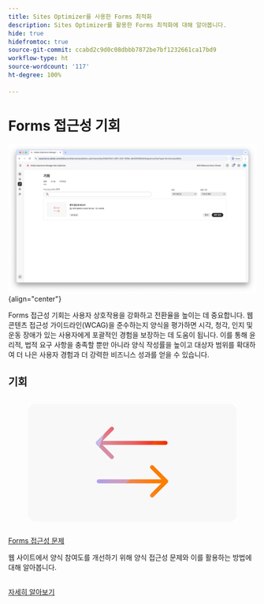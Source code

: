 ```yaml
---
title: Sites Optimizer를 사용한 Forms 최적화
description: Sites Optimizer를 활용한 Forms 최적화에 대해 알아봅니다.
hide: true
hidefromtoc: true
source-git-commit: ccabd2c9d0c08dbbb7872be7bf1232661ca17bd9
workflow-type: ht
source-wordcount: '117'
ht-degree: 100%

---
```



# Forms 접근성 기회

![Forms 접근성 기회](./assets/form-accesibility/hero.png){align="center"}


Forms 접근성 기회는 사용자 상호작용을 강화하고 전환율을 높이는 데 중요합니다. 웹 콘텐츠 접근성 가이드라인(WCAG)을 준수하는지 양식을 평가하면 시각, 청각, 인지 및 운동 장애가 있는 사용자에게 포괄적인 경험을 보장하는 데 도움이 됩니다. 이를 통해 윤리적, 법적 요구 사항을 충족할 뿐만 아니라 양식 작성률을 높이고 대상자 범위를 확대하여 더 나은 사용자 경험과 더 강력한 비즈니스 성과를 얻을 수 있습니다.

## 기회

<!-- CARDS
 
* ../documentation/opportunities/low-views.md
  {title=Low views}
  {image=../assets/common/card-bag.png}
* ../documentation/opportunities/low-conversions.md
  {title=Low conversions}
  {image=../assets/common/card-bag.png}

--->
<!-- START CARDS HTML - DO NOT MODIFY BY HAND -->
<div class="columns">
    <div class="column is-half-tablet is-half-desktop is-one-third-widescreen" aria-label="Forms Accessibility issues">
        <div class="card" style="height: 100%; display: flex; flex-direction: column; height: 100%;">
            <div class="card-image">
                <figure class="image x-is-16by9">
                    <a href="../documentation/opportunities/forms-accessibility-issues.md" title="Forms 접근성 문제" target="_blank" rel="referrer">
                        <img class="is-bordered-r-small" src="../assets/common/card-arrows.png" alt="Forms 접근성 문제"
                             style="width: 100%; aspect-ratio: 16 / 9; object-fit: cover; overflow: hidden; display: block; margin: auto;">
                    </a>
                </figure>
            </div>
            <div class="card-content is-padded-small" style="display: flex; flex-direction: column; flex-grow: 1; justify-content: space-between;">
                <div class="top-card-content">
                    <p class="headline is-size-6 has-text-weight-bold">
                        <a href="../documentation/opportunities/forms-accessibility-issues.md" target="_blank" rel="referrer" title="Forms 접근성 문제">Forms 접근성 문제</a>
                    </p>
                    <p class="is-size-6">웹 사이트에서 양식 참여도를 개선하기 위해 양식 접근성 문제와 이를 활용하는 방법에 대해 알아봅니다.</p>
                </div>
                <a href="../documentation/opportunities/forms-accessibility-issues.md" target="_blank" rel="referrer" class="spectrum-Button spectrum-Button--outline spectrum-Button--primary spectrum-Button--sizeM" style="align-self: flex-start; margin-top: 1rem;">
                    <span class="spectrum-Button-label has-no-wrap has-text-weight-bold">자세히 알아보기</span>
                </a>
            </div>
        </div>
    </div>
</div>
<!-- END CARDS HTML - DO NOT MODIFY BY HAND -->

